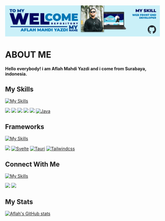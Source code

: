 ![MasYaaz](img/Heading.png)

# ABOUT ME

#### Hello everybody! i am Aflah Mahdi Yazdi and i come from Surabaya, indonesia.

## My Skills

[![My Skills](https://skillicons.dev/icons?i=js,html,css,php,rust,java)]()

[![](https://img.shields.io/badge/JavaScript-323330?style=for-the-badge&logo=javascript&logoColor=F7DF1E)]()  [![](https://img.shields.io/badge/HTML5-E34F26?style=for-the-badge&logo=html5&logoColor=white)]()  [![](https://img.shields.io/badge/CSS-639?style=for-the-badge&logo=css&logoColor=white)]() [![](https://img.shields.io/badge/php-%23777BB4?style=for-the-badge&logo=php&logoColor=white)]() [![](https://img.shields.io/badge/Rust-%23000000?style=for-the-badge&logo=rust&logoColor=white)]() [![Java](https://img.shields.io/badge/Java-%23ED8B00.svg?style=for-the-badge&logo=openjdk&logoColor=white)]()

## Frameworks

[![My Skills](https://skillicons.dev/icons?i=bootstrap,svelte,tauri,tailwindcss)]()

[![](https://img.shields.io/badge/Bootstrap-563D7C?style=for-the-badge&logo=bootstrap&logoColor=white)]() [![Svelte](https://img.shields.io/badge/Svelte-%23f1413d.svg?style=for-the-badge&logo=bootstrap&logoColor=white)]() [![Tauri](https://img.shields.io/badge/Tauri-24C8D8?style=for-the-badge&logo=tauri&logoColor=white)]() [![Tailwindcss](https://img.shields.io/badge/Tailwind%20CSS-%2338B2AC?style=for-the-badge&logo=tailwindcss&logoColor=white)]()

## Connect With Me

[![My Skills](https://skillicons.dev/icons?i=instagram,linkedin)]()

[![](https://img.shields.io/badge/Instagram-E4405F?style=for-the-badge&logo=instagram&logoColor=white)](https://www.instagram.com/mas_yazz22/) [![](https://img.shields.io/badge/LinkedIn-0077B5?style=for-the-badge&logo=linkedin&logoColor=white
)](https://www.linkedin.com/in/aflah-mahdi-yazdi-a69414355/) 


## My Stats

[![Aflah's GitHub stats](https://github-readme-stats.vercel.app/api?username=MasYaaz&show_icons=true&theme=dark)]()
<!--
**MasYaaz/MasYaaz** is a ✨ _special_ ✨ repository because its `README.md` (this file) appears on your GitHub profile.

Here are some ideas to get you started:

- 🔭 I’m currently working on ...
- 🌱 I’m currently learning ...
- 👯 I’m looking to collaborate on ...
- 🤔 I’m looking for help with ...
- 💬 Ask me about ...
- 📫 How to reach me: ...
- 😄 Pronouns: ...
- ⚡ Fun fact: ...
-->
